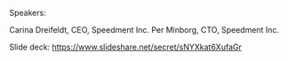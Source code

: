 Speakers:

Carina Dreifeldt, CEO, Speedment Inc.
Per Minborg, CTO, Speedment Inc.



Slide deck:  https://www.slideshare.net/secret/sNYXkat6XufaGr
